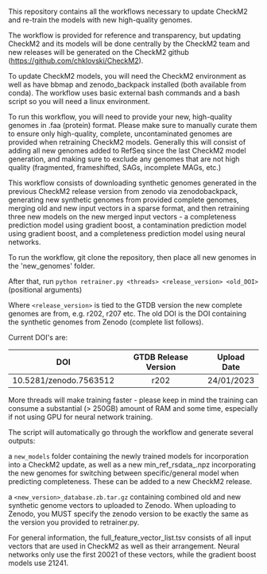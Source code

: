 This repository contains all the workflows necessary to update CheckM2 and re-train the models with new high-quality genomes. 

The workflow is provided for reference and transparency, but updating CheckM2 and its models will be done centrally by the CheckM2 team and new releases will be generated on the CheckM2 github (https://github.com/chklovski/CheckM2). 

To update CheckM2 models, you will need the CheckM2 environment as well as have bbmap and zenodo_backpack installed (both available from conda). The workflow uses basic external bash commands and a bash script so you will need a linux environment.  

To run this workflow, you will need to provide your new, high-quality genomes in .faa (protein) format. Please make sure to manually curate them to ensure only high-quality, complete, uncontaminated genomes are provided when retraining CheckM2 models. Generally this will consist of adding all new genomes added to RefSeq since the last CheckM2 model generation, and making sure to exclude any genomes that are not high quality (fragmented, frameshifted, SAGs, incomplete MAGs, etc.)

This workflow consists of downloading synthetic genomes generated in the previous CheckM2 release version from zenodo via zenodobackpack, generating new synthetic genomes from provided complete genomes, merging old and new input vectors in a sparse format, and then retraining three new models on the new merged input vectors - a completeness prediction model using gradient boost, a contamination prediction model using gradient boost, and a completeness prediction model using neural networks. 

To run the workflow, git clone the repository, then place all new genomes in the 'new_genomes' folder. 

After that, run `python retrainer.py <threads> <release_version> <old_DOI>` (positional arguments)

Where `<release_version>` is tied to the GTDB version the new complete genomes are from, e.g. r202, r207 etc. The old DOI is the DOI containing the synthetic genomes from Zenodo (complete list follows). 

Current DOI's are:

|DOI | GTDB Release Version | Upload Date |
|  :---:   |  :---:   |  :---:  |
| 10.5281/zenodo.7563512 | r202 | 24/01/2023 |

More threads will make training faster - please keep in mind the training can consume a substantial (> 250GB) amount of RAM and some time, especially if not using GPU for neural network training. 

The script will automatically go through the workflow and generate several outputs: 

a `new_models` folder containing the newly trained models for incorporation into a CheckM2 update, as well as a new min_ref_rsdata_<version>.npz incorporating the new genomes for switching between specific/general model when predicting completeness. These can be added to a new CheckM2 release. 

a `<new_version>_database.zb.tar.gz` containing combined old and new synthetic genome vectors to uploaded to Zenodo. When uploading to Zenodo, you MUST specify the zenodo version to be exactly the same as the version you provided to retrainer.py.

For general information, the full_feature_vector_list.tsv consists of all input vectors that are used in CheckM2 as well as their arrangement. Neural networks only use the first 20021 of these vectors, while the gradient boost models use 21241. 
